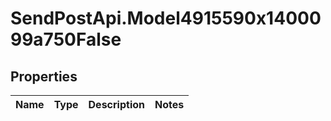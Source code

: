 # SendPostApi.Model4915590x1400099a750False

## Properties
Name | Type | Description | Notes
------------ | ------------- | ------------- | -------------


